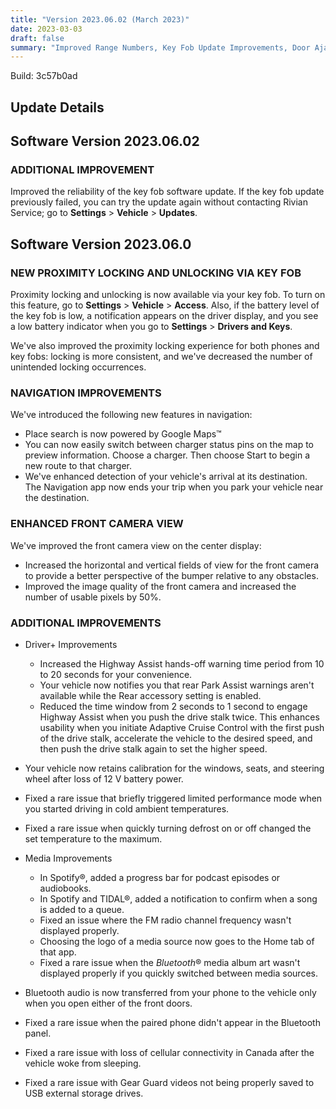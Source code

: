 ```yaml
---
title: "Version 2023.06.02 (March 2023)"
date: 2023-03-03
draft: false
summary: "Improved Range Numbers, Key Fob Update Improvements, Door Ajar Notification, and additional improvements."
---
```

Build: 3c57b0ad

## Update Details

## Software Version 2023.06.02

### ADDITIONAL IMPROVEMENT
Improved the reliability of the key fob software update. If the key fob update previously failed, you can try the update again without contacting Rivian Service; go to **Settings** > **Vehicle** > **Updates**.

## Software Version 2023.06.0

### NEW PROXIMITY LOCKING AND UNLOCKING VIA KEY FOB
Proximity locking and unlocking is now available via your key fob. To turn on this feature, go to **Settings** > **Vehicle** > **Access**. Also, if the battery level of the key fob is low, a notification appears on the driver display, and you see a low battery indicator when you go to **Settings** > **Drivers and Keys**.

We've also improved the proximity locking experience for both phones and key fobs: locking is more consistent, and we've decreased the number of unintended locking occurrences.

### NAVIGATION IMPROVEMENTS
We've introduced the following new features in navigation:
* Place search is now powered by Google Maps™
* You can now easily switch between charger status pins on the map to preview information. Choose a charger. Then choose Start to begin a new route to that charger.
* We've enhanced detection of your vehicle's arrival at its destination. The Navigation app now ends your trip when you park your vehicle near the destination.

### ENHANCED FRONT CAMERA VIEW
We've improved the front camera view on the center display:
* Increased the horizontal and vertical fields of view for the front camera to provide a better perspective of the bumper relative to any obstacles.
* Improved the image quality of the front camera and increased the number of usable pixels by 50%.

### ADDITIONAL IMPROVEMENTS
* Driver+ Improvements
  * Increased the Highway Assist hands-off warning time period from 10 to 20 seconds for your convenience.
  * Your vehicle now notifies you that rear Park Assist warnings aren't available while the Rear accessory setting is enabled.
  * Reduced the time window from 2 seconds to 1 second to engage Highway Assist when you push the drive stalk twice. This enhances usability when you initiate Adaptive Cruise Control with the first push of the drive stalk, accelerate the vehicle to the desired speed, and then push the drive stalk again to set the higher speed.
* Your vehicle now retains calibration for the windows, seats, and steering wheel after loss of 12 V battery power.
* Fixed a rare issue that briefly triggered limited performance mode when you started driving in cold ambient temperatures.
* Fixed a rare issue when quickly turning defrost on or off changed the set temperature to the maximum.

* Media Improvements
  * In Spotify®, added a progress bar for podcast episodes or audiobooks.
  * In Spotify and TIDAL®, added a notification to confirm when a song is added to a queue.
  * Fixed an issue where the FM radio channel frequency wasn't displayed properly.
  * Choosing the logo of a media source now goes to the Home tab of that app.
  * Fixed a rare issue when the *Bluetooth*® media album art wasn't displayed properly if you quickly switched between media sources.

* Bluetooth audio is now transferred from your phone to the vehicle only when you open either of the front doors.
* Fixed a rare issue when the paired phone didn't appear in the Bluetooth panel.
* Fixed a rare issue with loss of cellular connectivity in Canada after the vehicle woke from sleeping.
* Fixed a rare issue with Gear Guard videos not being properly saved to USB external storage drives.
